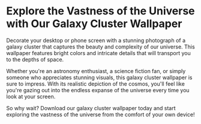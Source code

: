 <!--
Write me markdown content of website with wallpaper:

"A realistic photograph of a galaxy cluster, with bright colors and intricate details that showcase the vastness of the universe."

The header of the page should not be copy of the text but rather a real content of the website which is using this wallpaper.
-->

<!--font:Poppins-->

# Explore the Vastness of the Universe with Our Galaxy Cluster Wallpaper

Decorate your desktop or phone screen with a stunning photograph of a galaxy cluster that captures the beauty and complexity of our universe. This wallpaper features bright colors and intricate details that will transport you to the depths of space.

Whether you're an astronomy enthusiast, a science fiction fan, or simply someone who appreciates stunning visuals, this galaxy cluster wallpaper is sure to impress. With its realistic depiction of the cosmos, you'll feel like you're gazing out into the endless expanse of the universe every time you look at your screen.

So why wait? Download our galaxy cluster wallpaper today and start exploring the vastness of the universe from the comfort of your own device!
